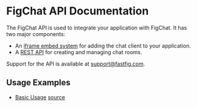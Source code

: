 FigChat API Documentation
=========================

The FigChat API is used to integrate your application with FigChat.  It has two major components:
- An [iframe embed system](docs/iframe.md) for adding the chat client to your application.
- A [REST API](docs/REST.md) for creating and managing chat rooms.

Support for the API is available at [support@fastfig.com](mailto:support@fastfig.com).

Usage Examples
--------------
- [Basic Usage](http://htmlpreview.github.io/?https://github.com/FastFig/FigChat-API/blob/master/examples/basic.html) [source](/examples/basic.html)